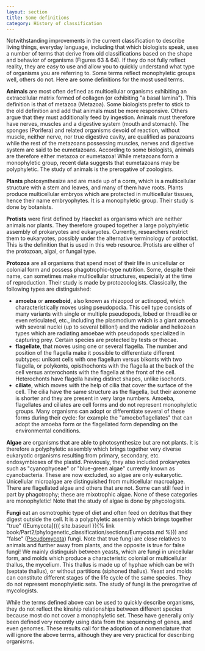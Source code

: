 ```yaml
---
layout: section
title: Some definitions
category: History of classification
---
```

Notwithstanding improvements in the current classification to describe living things, everyday language, including that which biologists speak, uses a number of terms that derive from old classifications based on the shape and behavior of organisms (Figures 63 & 64). If they do not fully reflect reality, they are easy to use and allow you to quickly understand what type of organisms you are referring to. Some terms reflect monophyletic groups well, others do not. Here are some definitions for the most used terms.

<a id=animals></a>
**Animals** are most often defined as multicellular organisms exhibiting an extracellular matrix formed of collagen (or exhibiting "a basal lamina"). This definition is that of metazoa (Metazoa). Some biologists prefer to stick to the old definition and add that animals must be more responsive. Others argue that they must additionally feed by ingestion. Animals must therefore have nerves, muscles and a digestive system (mouth and stomach). The sponges (Porifera) and related organisms devoid of reaction, without muscle, neither nerve, nor true digestive cavity, are qualified as parazoans while the rest of the metazoans possessing muscles, nerves and digestive system are said to be eumetazoans. According to some biologists, animals are therefore either metazoa or eumetazoa! While metazoans form a monophyletic group, recent data suggests that eumetazoans may be polyphyletic. The study of animals is the prerogative of zoologists.

<a id=plants></a>
**Plants** photosynthesize and are made up of a corm, which is a multicellular structure with a stem and leaves, and many of them have roots. Plants produce multicellular embryos which are protected in multicellular tissues, hence their name embryophytes. It is a monophyletic group. Their study is done by botanists.

<a id=protists></a>
**Protists** were first defined by Haeckel as organisms which are neither animals nor plants. They therefore grouped together a large polyphyletic assembly of prokaryotes and eukaryotes. Currently, researchers restrict them to eukaryotes, possibly under the alternative terminology of protoctist. This is the definition that is used in this web resource. Protists are either of the protozoan, algal, or fungal type.

<a id=protozoa></a>
**Protozoa** are all organisms that spend most of their life in unicellular or colonial form and possess phagotrophic-type nutrition. Some, despite their name, can sometimes make multicellular structures, especially at the time of reproduction. Their study is made by protozoologists. Classically, the following types are distinguished:
  * <a id=amoeba></a>**amoeba** or **amoeboid**, also known as rhizopod or actinopod, which characteristically moves using pseudopodia. This cell type consists of many variants with single or multiple pseudopods, lobed or threadlike or even reticulated, etc., including the plasmodium which is a giant amoeba with several nuclei (up to several billion!) and the radiolar and heliozoan types which are radiating amoebae with pseudopods specialized in capturing prey. Certain species are protected by tests or thecae.
  * <a id=flagellate></a>**flagellate**, that moves using one or several flagella. The number and position of the flagella make it possible to differentiate different subtypes: unikont cells with one flagellum versus bikonts with two flagella, or polykonts, opisthochonts with the flagella at the back of the cell versus anterochonts with the flagella at the front of the cell. Heterochonts have flagella having distinct shapes, unlike isochonts.
  * <a id=ciliate></a>**ciliate**, which moves with the help of cilia that cover the surface of the cell. The cilia have the same structure as the flagella, but their axoneme is shorter and they are present in very large numbers.
Amoeba, flagellates and ciliates are cell forms and do not represent monophyletic groups. Many organisms can adopt or differentiate several of these forms during their cycle: for example the "amoeboflagellates" that can adopt the amoeba form or the flagellated form depending on the environmental conditions.

<a id=algae></a>
**Algae** are organisms that are able to photosynthesize but are not plants. It is therefore a polyphyletic assembly which brings together very diverse eukaryotic organisms resulting from primary, secondary, etc. endosymbioses of the plastid. Previously, they also included prokaryotes such as "cyanophyceae" or "blue-green algae" currently known as cyanobacteria. These are now excluded, so algae are only eukaryotic. Unicellular microalgae are distinguished from multicellular macroalgae. There are flagellated algae and others that are not. Some can still feed in part by phagotrophy; these are mixotrophic algae. None of these categories are monophyletic! Note that the study of algae is done by phycologists.

<a id=fungi></a>
**Fungi** eat an osmotrophic type of diet and often feed on detritus that they digest outside the cell. It is a polyphyletic assembly which brings together "true" ([Eumycota]({{ site.baseurl }}{% link book/Part2/phylogenetic_classification/sections/Eumycota.md %})) and "false" ([Pseudomycota](/Microbial-eukaryotes/book/Part2/phylogenetic_classification/sections/Stramenopila.html#oomycota)) fungi. Note that true fungi are close relatives to animals and further away from plants, and the opposite is true for false fungi! We mainly distinguish between yeasts, which are fungi in unicellular form, and molds which produce a characteristic colonial or multicellular thallus, the mycelium. This thallus is made up of hyphae which can be with (septate thallus), or without partitions (siphoned thallus). Yeast and molds can constitute different stages of the life cycle of the same species. They do not represent monophyletic sets. The study of fungi is the prerogative of mycologists.

While the terms defined above can be used to quickly describe organisms, they do not reflect the kinship relationships between different species because most do not cover a monophyletic set. These have generally only been defined very recently using data from the sequencing of genes, and even genomes. These results call for the adoption of a nomenclature that will ignore the above terms, although they are very practical for describing organisms.
